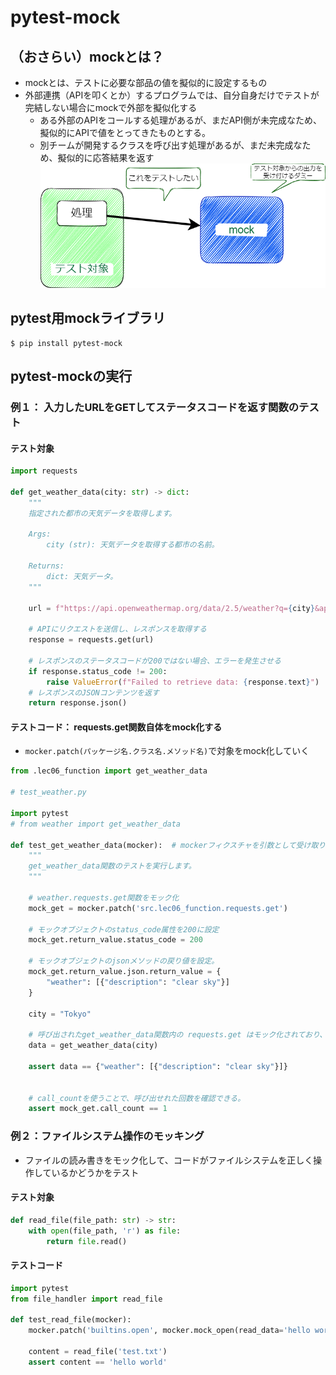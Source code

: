 # pytest-mock
## （おさらい）mockとは？
- mockとは、テストに必要な部品の値を擬似的に設定するもの
- 外部連携（APIを叩くとか）するプログラムでは、自分自身だけでテストが完結しない場合にmockで外部を擬似化する
    - ある外部のAPIをコールする処理があるが、まだAPI側が未完成なため、擬似的にAPIで値をとってきたものとする。
    - 別チームが開発するクラスを呼び出す処理があるが、まだ未完成なため、擬似的に応答結果を返す
    ![image](../lec01_PythonTestFramework/pic/mock.png)



## pytest用mockライブラリ
```shell script
$ pip install pytest-mock
```

## pytest-mockの実行
### 例１： 入力したURLをGETしてステータスコードを返す関数のテスト

#### テスト対象
```python
import requests

def get_weather_data(city: str) -> dict:
    """
    指定された都市の天気データを取得します。

    Args:
        city (str): 天気データを取得する都市の名前。

    Returns:
        dict: 天気データ。
    """
    
    url = f"https://api.openweathermap.org/data/2.5/weather?q={city}&appid=YOUR_API_KEY"  # APIのURLを作成します。
    
    # APIにリクエストを送信し、レスポンスを取得する
    response = requests.get(url) 
    
    # レスポンスのステータスコードが200ではない場合、エラーを発生させる
    if response.status_code != 200:
        raise ValueError(f"Failed to retrieve data: {response.text}")
    # レスポンスのJSONコンテンツを返す
    return response.json()

```



#### テストコード： **requests.get関数自体をmock化する**
- `mocker.patch(パッケージ名.クラス名.メソッド名)`で対象をmock化していく


```python
from .lec06_function import get_weather_data

# test_weather.py

import pytest
# from weather import get_weather_data

def test_get_weather_data(mocker):  # mockerフィクスチャを引数として受け取ります。
    """
    get_weather_data関数のテストを実行します。
    """
    
    # weather.requests.get関数をモック化
    mock_get = mocker.patch('src.lec06_function.requests.get')
    
    # モックオブジェクトのstatus_code属性を200に設定
    mock_get.return_value.status_code = 200
    
    # モックオブジェクトのjsonメソッドの戻り値を設定。
    mock_get.return_value.json.return_value = {
        "weather": [{"description": "clear sky"}]
    }

    city = "Tokyo"
    
    # 呼び出されたget_weather_data関数内の requests.get はモック化されており、返り値は上記で設定したものが入る
    data = get_weather_data(city)  
    
    assert data == {"weather": [{"description": "clear sky"}]} 
    
    
    # call_countを使うことで、呼び出せれた回数を確認できる。
    assert mock_get.call_count == 1  
```


### 例２：ファイルシステム操作のモッキング
- ファイルの読み書きをモック化して、コードがファイルシステムを正しく操作しているかどうかをテスト


#### テスト対象
```python
def read_file(file_path: str) -> str:
    with open(file_path, 'r') as file:
        return file.read()
```

#### テストコード
```python
import pytest
from file_handler import read_file

def test_read_file(mocker):
    mocker.patch('builtins.open', mocker.mock_open(read_data='hello world'))  # builtins.openをモック化
    
    content = read_file('test.txt')
    assert content == 'hello world'
```